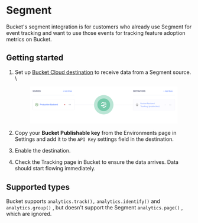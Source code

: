 # Segment

Bucket's segment integration is for customers who already use Segment for event tracking and want to use those events for tracking feature adoption metrics on Bucket.

## Getting started

1.  Set up [Bucket Cloud destination](https://app.segment.com/goto-my-workspace/destinations/catalog/bucket) to receive data from a Segment source.\
    \


    <figure><img src="../.gitbook/assets/5b0ce63-image.png" alt=""><figcaption></figcaption></figure>
2. Copy your **Bucket Publishable key** from the Environments page in Settings and add it to the `API Key` settings field in the destination.
3. Enable the destination.
4. Check the Tracking page in Bucket to ensure the data arrives. Data should start flowing immediately.

## Supported types

Bucket supports `analytics.track(),` `analytics.identify()` and `analytics.group()` , but doesn't support the Segment `analytics.page()` , which are ignored.

